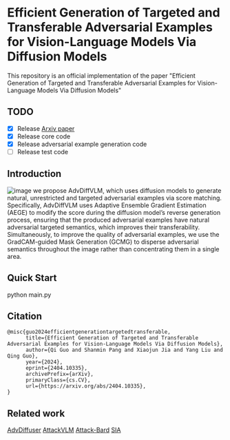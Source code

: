 # Efficient Generation of Targeted and Transferable Adversarial Examples for Vision-Language Models Via Diffusion Models
This repository is an official implementation of the paper "Efficient Generation of Targeted and Transferable Adversarial Examples for Vision-Language Models Via Diffusion Models"

## TODO
- [x] Release [Arxiv paper](https://arxiv.org/abs/2404.10335)
- [x] Release core code
- [x] Release adversarial example generation code
- [ ] Release test code
## Introduction
![image](https://github.com/user-attachments/assets/3c24c832-0cb6-4295-ab77-0c8cfe47efe1)
we propose AdvDiffVLM, which uses diffusion models to generate natural, unrestricted and targeted adversarial examples via score matching. Specifically, AdvDiffVLM uses Adaptive Ensemble Gradient Estimation
(AEGE) to modify the score during the diffusion model’s reverse generation process, ensuring that the produced adversarial examples have natural adversarial targeted semantics, which improves their transferability. Simultaneously, to improve the quality of adversarial examples, we use the GradCAM-guided Mask Generation (GCMG) to disperse adversarial semantics throughout the image rather than concentrating them in a single area.

## Quick Start
python main.py

## Citation
```
@misc{guo2024efficientgenerationtargetedtransferable,
      title={Efficient Generation of Targeted and Transferable Adversarial Examples for Vision-Language Models Via Diffusion Models}, 
      author={Qi Guo and Shanmin Pang and Xiaojun Jia and Yang Liu and Qing Guo},
      year={2024},
      eprint={2404.10335},
      archivePrefix={arXiv},
      primaryClass={cs.CV},
      url={https://arxiv.org/abs/2404.10335}, 
}
```
## Related work
[AdvDiffuser](https://github.com/lafeat/advdiffuser)
[AttackVLM](https://github.com/yunqing-me/AttackVLM)
[Attack-Bard](https://github.com/thu-ml/Attack-Bard)
[SIA](https://github.com/xiaosen-wang/SIT)
